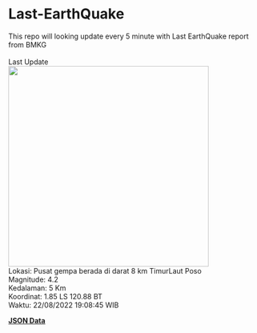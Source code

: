 # Last-EarthQuake
This repo will looking update every 5 minute with Last EarthQuake report from BMKG
<br>
<br>
Last Update
<br>
<img src="https://ews.bmkg.go.id/TEWS/data/20220822190845.mmi.jpg" width="400"/>
<br>
Lokasi: Pusat gempa berada di darat 8 km TimurLaut Poso <br>
Magnitude: 4.2 <br>
Kedalaman: 5 Km <br>
Koordinat: 1.85 LS 120.88 BT <br>
Waktu: 22/08/2022 19:08:45 WIB <br>

<a href="./data/data.json">**JSON Data**</a>
